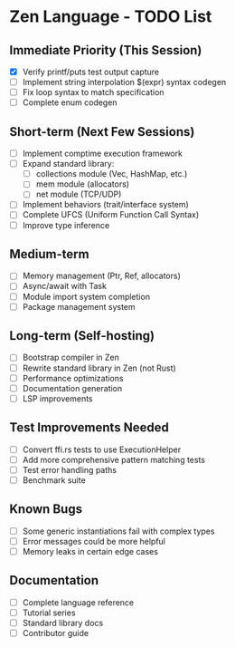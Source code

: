 # Zen Language - TODO List

## Immediate Priority (This Session)
- [x] Verify printf/puts test output capture
- [ ] Implement string interpolation $(expr) syntax codegen
- [ ] Fix loop syntax to match specification
- [ ] Complete enum codegen

## Short-term (Next Few Sessions)
- [ ] Implement comptime execution framework
- [ ] Expand standard library:
  - [ ] collections module (Vec, HashMap, etc.)
  - [ ] mem module (allocators)
  - [ ] net module (TCP/UDP)
- [ ] Implement behaviors (trait/interface system)
- [ ] Complete UFCS (Uniform Function Call Syntax)
- [ ] Improve type inference

## Medium-term
- [ ] Memory management (Ptr<T>, Ref<T>, allocators)
- [ ] Async/await with Task<T>
- [ ] Module import system completion
- [ ] Package management system

## Long-term (Self-hosting)
- [ ] Bootstrap compiler in Zen
- [ ] Rewrite standard library in Zen (not Rust)
- [ ] Performance optimizations
- [ ] Documentation generation
- [ ] LSP improvements

## Test Improvements Needed
- [ ] Convert ffi.rs tests to use ExecutionHelper
- [ ] Add more comprehensive pattern matching tests
- [ ] Test error handling paths
- [ ] Benchmark suite

## Known Bugs
- [ ] Some generic instantiations fail with complex types
- [ ] Error messages could be more helpful
- [ ] Memory leaks in certain edge cases

## Documentation
- [ ] Complete language reference
- [ ] Tutorial series
- [ ] Standard library docs
- [ ] Contributor guide